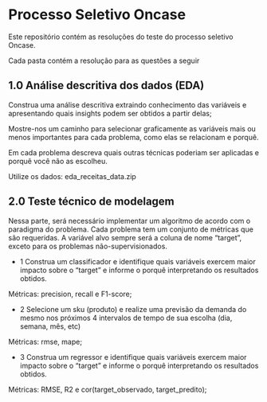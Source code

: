 # Processo Seletivo Oncase
Este repositório contém as resoluções do teste do processo seletivo Oncase.

Cada pasta contém a resolução para as questões a seguir



## 1.0 Análise descritiva dos dados (EDA)




Construa uma análise descritiva extraindo conhecimento das variáveis e apresentando quais insights podem ser obtidos a partir delas;

Mostre-nos um caminho para selecionar graficamente as variáveis mais ou menos importantes para cada problema, como elas se relacionam e porquê.

Em cada problema descreva quais outras técnicas poderiam ser aplicadas e porquê você não as escolheu.

Utilize os dados: eda_receitas_data.zip




## 2.0 Teste técnico de modelagem

Nessa parte, será necessário implementar um algoritmo de acordo com o paradigma do problema. Cada problema tem um conjunto de métricas que são requeridas. A variável alvo sempre será a coluna de nome “target”, exceto para os problemas não-supervisionados.

 - 1 Construa um classificador e identifique quais variáveis exercem maior impacto sobre o “target” e informe o porquê interpretando os resultados obtidos. 

Métricas: precision, recall e F1-score;



- 2 Selecione um sku (produto) e realize uma previsão da demanda do mesmo nos próximos 4 intervalos de tempo de sua escolha (dia, semana, mês, etc) 

Métricas: rmse, mape;



- 3  Construa um regressor e identifique quais variáveis exercem maior impacto sobre o “target” e informe o porquê interpretando os resultados obtidos. 

Métricas: RMSE, R2 e cor(target_observado, target_predito);

